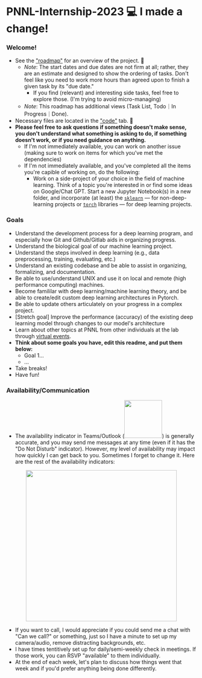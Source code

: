 # PNNL-Internship-2023 💻 I made a change!

### Welcome!
- See the ["roadmap"](https://github.com/users/Ben-Drucker/projects/4) for an overview of the project. 📆
  - _Note_: The start dates and due dates are not firm at all; rather, they are an estimate and designed to show the ordering of tasks. Don't feel like you need to work more hours than agreed upon to finish a given task by its "due date."
    - If you find (relevant) and interesting side tasks, feel free to explore those. (I'm trying to avoid micro-managing)
  - _Note_: This roadmap has additional views (Task List, Todo｜In Progress｜Done).
- Necessary files are located in the ["code"](https://github.com/Ben-Drucker/PNNL-Internship-2023) tab. 📁
- **Please feel free to ask questions if something doesn't make sense, you don't understand what something is asking to do, if something doesn't work, or if you need guidance on anything.**
  - If I'm not immediately available, you can work on another issue (making sure to work on items for which you've met the dependencies)
  - If I'm not immediately available, and you've completed all the items you're capible of working on, do the following: 
    - Work on a side-project of your choice in the field of machine learning. Think of a topic you're interested in or find some ideas on Google/Chat GPT. Start a new Jupyter Notebook(s) in a new folder, and incorporate (at least) the [`sklearn`](https://scikit-learn.org/stable/) — for non-deep-learning projects or [`torch`](https://pytorch.org/) libraries — for deep learning projects.

### Goals

- Understand the development process for a deep learning program, and especially how Git and Github/Gitlab aids in organizing progress.
- Understand the biological goal of our machine learning project.
- Understand the steps involved in deep learning (e.g., data preprocessing, training, evaluating, etc.)
- Understand an existing codebase and be able to assist in organizing, formalizing, and documentation.
- Be able to use/understand UNIX and use it on local and remote (high performance computing) machines.
- Become famililar with deep learning/machine learning theory, and be able to create/edit custom deep learning architectures in Pytorch.
- Be able to update others articulately on your progress in a complex project.
- [Stretch goal] Improve the performance (accuracy) of the existing deep learning model through changes to our model's architecture
- Learn about other topics at PNNL from other individuals at the lab through [virtual events](https://gcc02.safelinks.protection.outlook.com/?url=https%3A%2F%2Fd11sr704.na1.hubspotlinks.com%2FCtc%2F2M%2B113%2Fd11Sr704%2FVVxtP-2ww3DLVMDZ6422LNJ5W8_npSB4_whH-N9cd5HX3q90JV1-WJV7CgNnFN4pX098HQk2zVVQmY74LpdZmVtz4j54rJ37YW4dVT486JCgchVlwfkY2Xk0bfW3_rw8Z2PTmVHW5M6SnY45V0HMW1yz5qV21b_s3N9cX2t4f4fQBW3vBqrT5dPrqDW4_Zphn5665pPW1nsKpq4qCWjLN82-5LYtSKgsW7whYXh7GGxWYVwKJlC1gv3KfW808T3_5KmjrmN30xCFdLJ9YqW8hMPrz4720VhW8dpYT9352Z3NW7Vxbk74X3phFW1V7WC883G4p4W2DVwzB43xyS0W5wn7xm32CVBRN2JS66lXPGwDW1vnY4-2YpVJQW3tr2v84_skPvW30vv8G907f1-W4DQNV744CyM73f1S1&data=05%7C01%7Cben.drucker%40pnnl.gov%7Cd7eaf1ecd62d487a99b108db678db9d9%7Cd6faa5f90ae240338c0130048a38deeb%7C0%7C0%7C638217630627033585%7CUnknown%7CTWFpbGZsb3d8eyJWIjoiMC4wLjAwMDAiLCJQIjoiV2luMzIiLCJBTiI6Ik1haWwiLCJXVCI6Mn0%3D%7C3000%7C%7C%7C&sdata=aE3HB0sFupPRIAzBHjFEgVmrZ%2FQu5EdGIl%2BJhwlQhcw%3D&reserved=0).
- **Think about some goals you have, edit this readme, and put them below:**
  - Goal 1...
  - ...
- Take breaks!
- Have fun!

### Availability/Communication
- The availability indicator in Teams/Outlook (<img width="100px" src="https://github.com/Ben-Drucker/PNNL-Internship-2023/assets/66132763/d40c9dcb-0d47-4fdb-8448-16ac6cc0b21e">) is generally accurate, and you may send me messages at any time (even if it has the "Do Not Disturb" indicator). However, my level of availability may impact how quickly I can get back to you. Sometimes I forget to change it. Here are the rest of the availability indicators: 
<p align="center">
<img height="400px" src="https://github.com/Ben-Drucker/PNNL-Internship-2023/assets/66132763/079be2f7-3e7e-4dd5-8a1d-1c0898a14025"></img>
</p>

- If you want to call, I would appreciate if you could send me a chat with "Can we call?" or something, just so I have a minute to set up my camera/audio, remove distracting backgrounds, etc.
- I have times tentitively set up for daily/semi-weekly check in meetings. If those work, you can RSVP "available" to them individually.
- At the end of each week, let's plan to discuss how things went that week and if you'd prefer anything being done differently.

